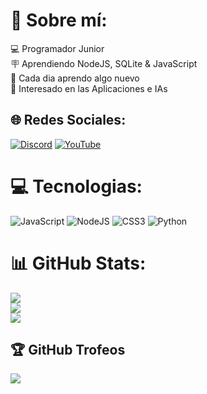 # 💫 Sobre mí:
💻 Programador Junior<br>🪧 Aprendiendo NodeJS, SQLite & JavaScript<br>📖 Cada dia aprendo algo nuevo<br>📁 Interesado en las Aplicaciones e IAs


## 🌐 Redes Sociales:
[![Discord](https://img.shields.io/badge/Discord-%237289DA.svg?logo=discord&logoColor=white)](https://discord.gg/gabo2447) [![YouTube](https://img.shields.io/badge/YouTube-%23FF0000.svg?logo=YouTube&logoColor=white)](https://youtube.com/@Gabo2448) 

# 💻 Tecnologias:
![JavaScript](https://img.shields.io/badge/javascript-%23323330.svg?style=for-the-badge&logo=javascript&logoColor=%23F7DF1E) ![NodeJS](https://img.shields.io/badge/node.js-6DA55F?style=for-the-badge&logo=node.js&logoColor=white) ![CSS3](https://img.shields.io/badge/css3-%231572B6.svg?style=for-the-badge&logo=css3&logoColor=white) ![Python](https://img.shields.io/badge/python-3670A0?style=for-the-badge&logo=python&logoColor=ffdd54)
# 📊 GitHub Stats:
![](https://github-readme-stats.vercel.app/api?username=GaboPhind&theme=dark&hide_border=false&include_all_commits=false&count_private=false)<br/>
![](https://nirzak-streak-stats.vercel.app/?user=GaboPhind&theme=dark&hide_border=false)<br/>
![](https://github-readme-stats.vercel.app/api/top-langs/?username=GaboPhind&theme=dark&hide_border=false&include_all_commits=false&count_private=false&layout=compact)

## 🏆 GitHub Trofeos
![](https://github-profile-trophy.vercel.app/?username=Gabo2447&theme=gruvbox&no-frame=false&no-bg=true&margin-w=4)


<!--- ### 🔝 Top Contributed Repo  --->
<!--- ![](https://github-contributor-stats.vercel.app/api?username=Gabo2447&limit=5&theme=dark&combine_all_yearly_contributions=true) --->

<!--- --- --->
<!--- [![](https://visitcount.itsvg.in/api?id=Gabo2447&icon=0&color=0)](https://visitcount.itsvg.in) --->

<!-- Proudly created with GPRM ( https://gprm.itsvg.in ) -->
